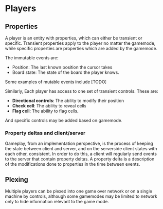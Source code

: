 # Players

## Properties

A player is an entity with properties, which can either be transient or specific. Transient
properties apply to the player no matter the gamemode, while specific properties are properties
which are added by the gamemode.

The immutable events are:

* Position: The last known position the cursor takes
* Board state: The state of the board the player knows.

Some examples of mutable events include [TODO]

Similarly, Each player has access to one set of transient controls. These are:

* **Directional controls**: The ability to modify their position
* **Check cell**: The ability to reveal cells
* **Flag cell**: The ability to flag cells.

And specific controls may be added based on gamemode.

### Property deltas and client/server

Gameplay, from an implementation perspective, is the process of keeping the state between client and
server, and on the serverside client states with each other, consistent. In order to do this, a
client will regularly send events to the server that contain property deltas. A property delta is a
description of the modifications done to properties in the time between events. 

## Plexing

Multiple players can be plexed into one game over network or on a single machine by controls,
although some gamemodes may be limited to network only to hide information relevant to the game
mode.
